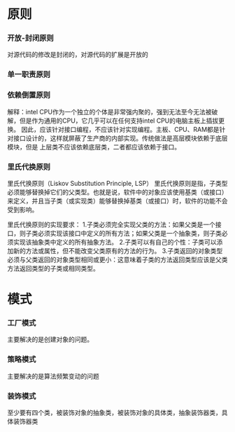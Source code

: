 # 原则
### 开放-封闭原则
对源代码的修改是封闭的，对源代码的扩展是开放的

### 单一职责原则

### 依赖倒置原则
解释：intel CPU作为一个独立的个体是非常强内聚的，强到无法至今无法被破解，但是作为通用的CPU，它几乎可以在任何支持intel CPU的电脑主板上插拔更换。
因此，应该针对接口编程，不应该针对实现编程。主板、CPU、RAM都是针对接口设计的，这样就屏蔽了生产商的内部实现。传统做法是高层模块依赖于底层模块，但是
上层类不应该依赖底层类，二者都应该依赖于接口。

### 里氏代换原则
里氏代换原则（Liskov Substitution Principle, LSP）
里氏代换原则是指，子类型必须能够替换掉它们的父类型。也就是说，软件中的对象应该使用基类（或接口）来定义，并且当子类（或实现类）能够替换掉基类（或接口）时，软件的功能不会受到影响。

里氏代换原则的实现要求：
1.子类必须完全实现父类的方法：如果父类是一个接口，则子类必须实现该接口中定义的所有方法；如果父类是一个抽象类，则子类必须实现该抽象类中定义的所有抽象方法。
2.子类可以有自己的个性：子类可以添加新的方法或属性，但不能改变父类原有的方法的行为。
3.子类返回的对象类型必须与父类返回的对象类型相同或更小：这意味着子类的方法返回类型应该是父类方法返回类型的子类或相同类型。

# 模式
### 工厂模式
主要解决的是创建对象的问题。

### 策略模式
主要解决的是算法频繁变动的问题

### 装饰模式
至少要有四个类，被装饰对象的抽象类，被装饰对象的具体类，抽象装饰器类，具体装饰器类

